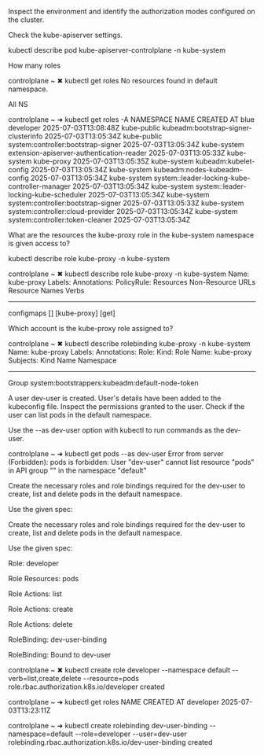 Inspect the environment and identify the authorization modes configured on the cluster.

Check the kube-apiserver settings.

kubectl describe pod kube-apiserver-controlplane -n kube-system


How many roles

controlplane ~ ✖ kubectl get roles
No resources found in default namespace.

All NS

controlplane ~ ➜  kubectl get roles -A
NAMESPACE     NAME                                             CREATED AT
blue          developer                                        2025-07-03T13:08:48Z
kube-public   kubeadm:bootstrap-signer-clusterinfo             2025-07-03T13:05:34Z
kube-public   system:controller:bootstrap-signer               2025-07-03T13:05:34Z
kube-system   extension-apiserver-authentication-reader        2025-07-03T13:05:33Z
kube-system   kube-proxy                                       2025-07-03T13:05:35Z
kube-system   kubeadm:kubelet-config                           2025-07-03T13:05:34Z
kube-system   kubeadm:nodes-kubeadm-config                     2025-07-03T13:05:34Z
kube-system   system::leader-locking-kube-controller-manager   2025-07-03T13:05:34Z
kube-system   system::leader-locking-kube-scheduler            2025-07-03T13:05:34Z
kube-system   system:controller:bootstrap-signer               2025-07-03T13:05:33Z
kube-system   system:controller:cloud-provider                 2025-07-03T13:05:34Z
kube-system   system:controller:token-cleaner                  2025-07-03T13:05:34Z


What are the resources the kube-proxy role in the kube-system namespace is given access to?

kubectl describe role kube-proxy -n kube-system

controlplane ~ ✖ kubectl describe role kube-proxy -n kube-system
Name:         kube-proxy
Labels:       <none>
Annotations:  <none>
PolicyRule:
  Resources   Non-Resource URLs  Resource Names  Verbs
  ---------   -----------------  --------------  -----
  configmaps  []                 [kube-proxy]    [get]


Which account is the kube-proxy role assigned to?

controlplane ~ ✖ kubectl describe rolebinding kube-proxy -n kube-system
Name:         kube-proxy
Labels:       <none>
Annotations:  <none>
Role:
  Kind:  Role
  Name:  kube-proxy
Subjects:
  Kind   Name                                             Namespace
  ----   ----                                             ---------
  Group  system:bootstrappers:kubeadm:default-node-token  


A user dev-user is created. User's details have been added to the kubeconfig file. Inspect the permissions granted to the user. Check if the user can list pods in the default namespace.

Use the --as dev-user option with kubectl to run commands as the dev-user.

controlplane ~ ➜  kubectl get pods --as dev-user
Error from server (Forbidden): pods is forbidden: User "dev-user" cannot list resource "pods" in API group "" in the namespace "default"


Create the necessary roles and role bindings required for the dev-user to create, list and delete pods in the default namespace.


Use the given spec:

Create the necessary roles and role bindings required for the dev-user to create, list and delete pods in the default namespace.


Use the given spec:



Role: developer

Role Resources: pods

Role Actions: list

Role Actions: create

Role Actions: delete

RoleBinding: dev-user-binding

RoleBinding: Bound to dev-user

controlplane ~ ✖ kubectl create role developer --namespace default --verb=list,create,delete --resource=pods
role.rbac.authorization.k8s.io/developer created

controlplane ~ ➜  kubectl get roles
NAME        CREATED AT
developer   2025-07-03T13:23:11Z


controlplane ~ ➜  kubectl create rolebinding dev-user-binding --namespace=default --role=developer --user=dev-user
rolebinding.rbac.authorization.k8s.io/dev-user-binding created